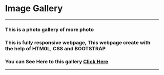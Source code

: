 # Image Gallery

<hr>

### This is a photo gallery of more photo 
### This is fully responsive webpage, This webpage create with the help of HTM0L, CSS and BOOTSTRAP 
### You can See Here to this gallery [Click Here]( https://subratgoogle.github.io/image-gallery/.)
<hr>
